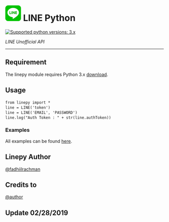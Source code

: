 # ![logo](linepy/LINE.png) LINE Python

 [![Supported python versions: 3.x](https://img.shields.io/badge/python-3.x-green.svg "Supported python versions: 3.x")](https://www.python.org/downloads/) 

*LINE Unofficial API* 

----

## Requirement

The linepy module requires Python 3.x  [download](https://www.python.org/downloads/). 


## Usage

```
from linepy import *
line = LINE('token')
line = LINE('EMAIL', 'PASSWORD')
line.log("Auth Token : " + str(line.authToken))
```

### Examples
All examples can be found [here](https://github.com/fadhiilrachman/line-py/tree/master/examples).


## Linepy Author
 [@fadhiilrachman](https://github.com/fadhiilrachman/line-py)
 
 
## Credits to
[@author](https://line.me/ti/p/3eamxoks_T)

## Update 02/28/2019
